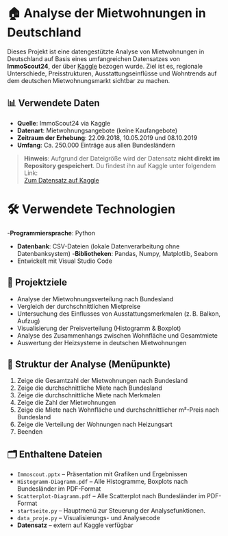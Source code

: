 # 🏠 Analyse der Mietwohnungen in Deutschland

Dieses Projekt ist eine datengestützte Analyse von Mietwohnungen in Deutschland auf Basis eines umfangreichen Datensatzes von **ImmoScout24**, der über [Kaggle](https://www.kaggle.com/) bezogen wurde. Ziel ist es, regionale Unterschiede, Preisstrukturen, Ausstattungseinflüsse und Wohntrends auf dem deutschen Mietwohnungsmarkt sichtbar zu machen.

## 📊 Verwendete Daten

- **Quelle**: ImmoScout24 via Kaggle  
- **Datenart**: Mietwohnungsangebote (keine Kaufangebote)  
- **Zeitraum der Erhebung**: 22.09.2018, 10.05.2019 und 08.10.2019  
- **Umfang**: Ca. 250.000 Einträge aus allen Bundesländern  

> **Hinweis**: Aufgrund der Dateigröße wird der Datensatz **nicht direkt im Repository gespeichert**. Du findest ihn auf Kaggle unter folgendem Link:  
> [Zum Datensatz auf Kaggle](https://www.kaggle.com/datasets/corrieaar/apartment-rental-offers-in-germany)

  
# 🛠️ Verwendete Technologien

-**Programmiersprache**: Python
- **Datenbank**: CSV-Dateien (lokale Datenverarbeitung ohne Datenbanksystem)
-**Bibliotheken**:  Pandas, Numpy, Matplotlib, Seaborn  
- Entwickelt mit Visual Studio Code


## 🎯 Projektziele

- Analyse der Mietwohnungsverteilung nach Bundesland  
- Vergleich der durchschnittlichen Mietpreise  
- Untersuchung des Einflusses von Ausstattungsmerkmalen (z. B. Balkon, Aufzug)  
- Visualisierung der Preisverteilung (Histogramm & Boxplot)  
- Analyse des Zusammenhangs zwischen Wohnfläche und Gesamtmiete  
- Auswertung der Heizsysteme in deutschen Mietwohnungen


## 🧭 Struktur der Analyse (Menüpunkte)

1. Zeige die Gesamtzahl der Mietwohnungen nach Bundesland  
2. Zeige die durchschnittliche Miete nach Bundesland  
3. Zeige die durchschnittliche Miete nach Merkmalen  
4. Zeige die Zahl der Mietwohnungen  
5. Zeige die Miete nach Wohnfläche und durchschnittlicher m²-Preis nach Bundesland  
6. Zeige die Verteilung der Wohnungen nach Heizungsart  
7. Beenden


## 🗂️ Enthaltene Dateien

- `Immoscout.pptx` – Präsentation mit Grafiken und Ergebnissen  
- `Histogramm-Diagramm.pdf` – Alle Histogramme, Boxplots nach Bundesländer im PDF-Format 
- `Scatterplot-Diagramm.pdf` – Alle Scatterplot nach Bundesländer im PDF-Format 
- `startseite.py` – Hauptmenü zur Steuerung der Analysefunktionen.
- `data_proje.py` – Visualisierungs- und Analysecode
- **Datensatz** – extern auf Kaggle verfügbar



